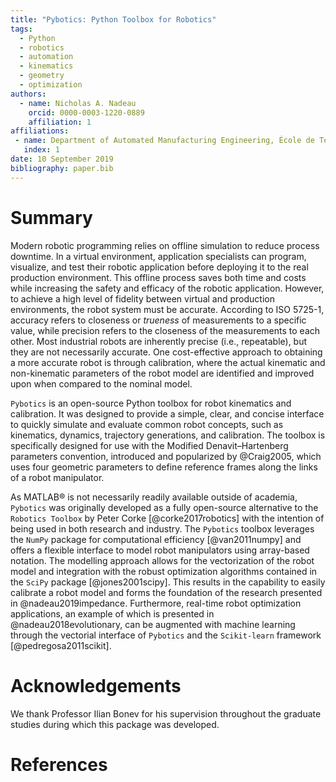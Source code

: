 ```yaml
---
title: "Pybotics: Python Toolbox for Robotics"
tags:
  - Python
  - robotics
  - automation
  - kinematics
  - geometry
  - optimization
authors:
  - name: Nicholas A. Nadeau
    orcid: 0000-0003-1220-0889
    affiliation: 1
affiliations:
 - name: Department of Automated Manufacturing Engineering, École de Technologie Supérieure, Montréal, QC H3C 1K3, Canada
   index: 1
date: 10 September 2019
bibliography: paper.bib
---
```


# Summary

<!-- context -->
Modern robotic programming relies on offline simulation to reduce process downtime.
In a virtual environment, application specialists can program, visualize, and test their robotic application before deploying it to the real production environment.
This offline process saves both time and costs while increasing the safety and efficacy of the robotic application.
However, to achieve a high level of fidelity between virtual and production environments, the robot system must be accurate.
According to ISO 5725-1, accuracy refers to closeness or *trueness* of measurements to a specific value, while precision refers to the closeness of the measurements to each other.
Most industrial robots are inherently precise (i.e., repeatable), but they are not necessarily accurate.
One cost-effective approach to obtaining a more accurate robot is through calibration, where the actual kinematic and non-kinematic parameters of the robot model are identified and improved upon when compared to the nominal model.

<!-- functionality -->
`Pybotics` is an open-source Python toolbox for robot kinematics and calibration.
It was designed to provide a simple, clear, and concise interface to quickly simulate and evaluate common robot concepts, such as kinematics, dynamics, trajectory generations, and calibration.
The toolbox is specifically designed for use with the Modified Denavit–Hartenberg parameters convention, introduced and popularized by @Craig2005, which uses four geometric parameters to define reference frames along the links of a robot manipulator.

<!-- uses and other packages -->
As MATLAB® is not necessarily readily available outside of academia, `Pybotics` was originally developed as a fully open-source alternative to the `Robotics Toolbox` by Peter Corke [@corke2017robotics] with the intention of being used in both research and industry.
The `Pybotics` toolbox leverages the `NumPy` package for computational efficiency [@van2011numpy] and offers a flexible interface to model robot manipulators using array-based notation.
The modelling approach allows for the vectorization of the robot model and integration with the robust optimization algorithms contained in the `SciPy` package [@jones2001scipy].
This results in the capability to easily calibrate a robot model and forms the foundation of the research presented in @nadeau2019impedance.
Furthermore, real-time robot optimization applications, an example of which is presented in @nadeau2018evolutionary, can be augmented with machine learning through the vectorial interface of `Pybotics` and the `Scikit-learn` framework [@pedregosa2011scikit].

# Acknowledgements

We thank Professor Ilian Bonev for his supervision throughout the graduate studies during which this package was developed.

# References
